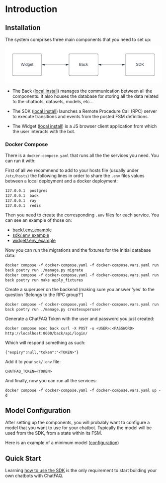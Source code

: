 # Introduction

## Installation

The system comprises three main components that you need to set up:


![ChatFAQ Components](./_static/images/chatfaq_components.png)


- The Back (<a href="/en/latest/modules/installations/index.html#back-installation">local install</a>) manages the communication between all the components. It also houses the database for storing all the data related to the chatbots, datasets, models, etc...


- The SDK (<a href="/en/latest/modules/installations/index.html#sdk-installation">local install</a>) launches a Remote Procedure Call (RPC) server to execute transitions and events from the posted FSM definitions.


- The Widget (<a href="/en/latest/modules/installations/index.html#widget-installation">local install</a>) is a JS browser client application from which the user interacts with the bot.

### Docker Compose

There is a `docker-compose.yaml` that runs all the the services you need. You can run it with:

First of all we recommend to add to your hosts file (usually under `/etc/hosts`) the following lines in order to share the `.env` files values between a local deployment and a docker deployment:

    127.0.0.1  postgres
    127.0.0.1  back
    127.0.0.1  ray
    127.0.0.1  redis

Then you need to create the corresponding `.env` files for each service. You can see an example of those on:

- [back/.env_example](https://github.com/ChatFAQ/ChatFAQ/blob/develop/back/.env_example)
- [sdk/.env_example](https://github.com/ChatFAQ/ChatFAQ/blob/develop/sdk/.env_example)
- [widget/.env_example](https://github.com/ChatFAQ/ChatFAQ/blob/develop/widget/.env_example)


Now you can run the migrations and the fixtures for the initial database data:

    docker compose -f docker-compose.yaml -f docker-compose.vars.yaml run back poetry run ./manage.py migrate
    docker compose -f docker-compose.yaml -f docker-compose.vars.yaml run back poetry run make apply_fixtures

Create a superuser on the backend (making sure you answer 'yes' to the question 'Belongs to the RPC group?')

    docker compose -f docker-compose.yaml -f docker-compose.vars.yaml run back poetry run ./manage.py createsuperuser

Generate a ChatFAQ Token with the user and password you just created:

    docker compose exec back curl -X POST -u <USER>:<PASSWORD> http://localhost:8000/back/api/login/

Which will respond something as such:

    {"expiry":null,"token":"<TOKEN>"}

Add it to your `sdk/.env` file:

    CHATFAQ_TOKEN=<TOKEN>

And finally, now you can run all the services:

    docker compose -f docker-compose.yaml -f docker-compose.vars.yaml up -d


## Model Configuration

After setting up the components, you will probably want to configure a model that you want to use for your chatbot. Typically the model will be used from the SDK, from a state within its FSM.

Here is an example of a minimum model ([configuration](./modules/configuration/index.md))

## Quick Start

Learning <a href="/en/latest/modules/sdk/index.html#usage">how to use the SDK</a> is the only requirement to start building your own chatbots with ChatFAQ.
